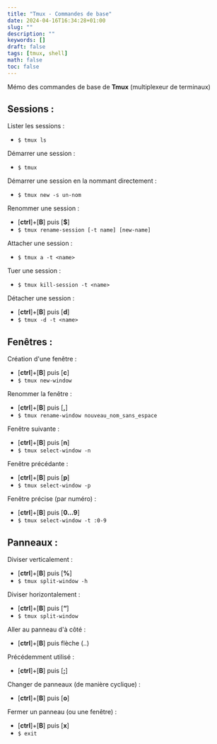 ```yaml
---
title: "Tmux - Commandes de base"
date: 2024-04-16T16:34:28+01:00
slug: ""
description: ""
keywords: []
draft: false 
tags: [tmux, shell]
math: false
toc: false
---
```


Mémo des commandes de base de **Tmux** (multiplexeur de terminaux) 

## Sessions :

Lister les sessions :
  * `$ tmux ls`

Démarrer une session :
  * `$ tmux`

Démarrer une session en la nommant directement :
  * `$ tmux new -s un-nom`

Renommer une session :
  * [**ctrl**]+[**B**] puis [**$**]
  * `$ tmux rename-session [-t name] [new-name]`

Attacher une session :
  * `$ tmux a -t <name>`

Tuer une session :
  * `$ tmux kill-session -t <name>`

Détacher une session :
  * [**ctrl**]+[**B**] puis [**d**]
  * `$ tmux -d -t <name>`


## Fenêtres :

Création d'une fenêtre :
  * [**ctrl**]+[**B**] puis [**c**]
  * `$ tmux new-window`

Renommer la fenêtre :
  * [**ctrl**]+[**B**] puis [**,**]
  * `$ tmux rename-window nouveau_nom_sans_espace`

Fenêtre suivante :
  * [**ctrl**]+[**B**] puis [**n**] 
  * `$ tmux select-window -n`

Fenêtre précédante :
  * [**ctrl**]+[**B**] puis [**p**]
  * `$ tmux select-window -p`

Fenêtre précise (par numéro) :
  * [**ctrl**]+[**B**] puis [**0…9**]
  * `$ tmux select-window -t :0-9`


## Panneaux :

Diviser verticalement :
  * [**ctrl**]+[**B**] puis [**%**]
  * `$ tmux split-window -h`

Diviser horizontalement :
  * [**ctrl**]+[**B**] puis [**“**]
  * `$ tmux split-window`

Aller au panneau d'à côté :
  * [**ctrl**]+[**B**] puis flèche (..)

Précédemment utilisé :
  * [**ctrl**]+[**B**] puis [**;**]

Changer de panneaux (de manière cyclique) :
  * [**ctrl**]+[**B**] puis [**o**]

Fermer un panneau (ou une fenêtre) :
  * [**ctrl**]+[**B**] puis [**x**]
  * `$ exit`

